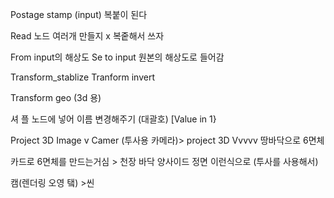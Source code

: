 Postage stamp (input)
복붙이 된다 

Read 노드 여러개 만들지 x 복줕해서 쓰자

From input의 해상도
Se to input 원본의 해상도로 들어감

Transform_stablize
Tranform invert

Transform geo (3d 용)

셔 플 노드에 넣어 이름 변경해주기 (대괄호)
[Value in 1}


Project 3D
                                           Image
                                              v
Camer (투사용 카메라)> project 3D
                                        Vvvvv
          땅바닥으로 6면체 

카드로 6면체를 만드는거심 > 천장 바닥 양사이드 정면 이런식으로 (투사를 사용해서)


캠(렌더링 오영 탴) >씬
